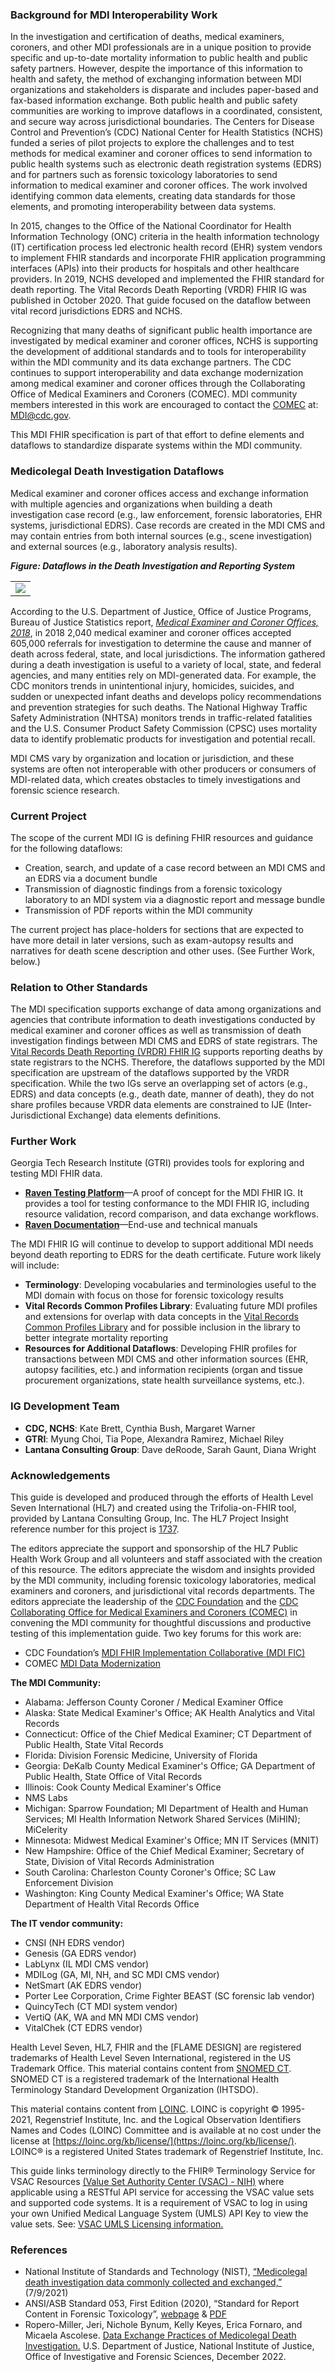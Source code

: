 ### Background for MDI Interoperability Work
In the investigation and certification of deaths, medical examiners, coroners, and other MDI professionals are in a unique position to provide specific and up-to-date mortality information to public health and public safety partners. However, despite the importance of this information to health and safety, the method of exchanging information between MDI organizations and stakeholders is disparate and includes paper-based and fax-based information exchange. Both public health and public safety communities are working to improve dataflows in a coordinated, consistent, and secure way across jurisdictional boundaries. The Centers for Disease Control and Prevention’s (CDC) National Center for Health Statistics (NCHS) funded a series of pilot projects to explore the challenges and to test methods for medical examiner and coroner offices to send information to public health systems such as electronic death registration systems (EDRS) and for partners such as forensic toxicology laboratories to send information to medical examiner and coroner offices. The work involved identifying common data elements, creating data standards for those elements, and promoting interoperability between data systems.

In 2015, changes to the Office of the National Coordinator for Health Information Technology (ONC) criteria in the health information technology (IT) certification process led electronic health record (EHR) system vendors to implement FHIR standards and incorporate FHIR application programming interfaces (APIs) into their products for hospitals and other healthcare providers. In 2019, NCHS developed and implemented the FHIR standard for death reporting. The Vital Records Death Reporting (VRDR) FHIR IG was published in October 2020. That guide focused on the dataflow between vital record jurisdictions EDRS and NCHS.

Recognizing that many deaths of significant public health importance are investigated by medical examiner and coroner offices, NCHS is supporting the development of additional standards and to tools for interoperability within the MDI community and its data exchange partners. The CDC continues to support interoperability and data exchange modernization among medical examiner and coroner offices through the Collaborating Office of Medical Examiners and Coroners (COMEC). MDI community members interested in this work are encouraged to contact the [COMEC](https://www.cdc.gov/nchs/comec/modernizing-mec-data-systems.htm) at: MDI@cdc.gov.

This MDI FHIR specification is part of that effort to define elements and dataflows to standardize disparate systems within the MDI community.

### Medicolegal Death Investigation Dataflows
Medical examiner and coroner offices access and exchange information with multiple agencies and organizations when building a death investigation case record (e.g., law enforcement, forensic laboratories, EHR systems, jurisdictional EDRS). Case records are created in the MDI CMS and may contain entries from both internal sources (e.g., scene investigation) and external sources (e.g., laboratory analysis results).

***Figure: Dataflows in the Death Investigation and Reporting System***
<table><tr><td><img src="IG-image-MDI-data-flows-500.png" /></td></tr></table>

According to the U.S. Department of Justice, Office of Justice Programs, Bureau of Justice Statistics report, [*Medical Examiner and Coroner Offices, 2018*](https://bjs.ojp.gov/content/pub/pdf/meco18.pdf), in 2018 2,040 medical examiner and coroner offices accepted 605,000 referrals for investigation to determine the cause and manner of death across federal, state, and local jurisdictions. The information gathered during a death investigation is useful to a variety of local, state, and federal agencies, and many entities rely on MDI-generated data. For example, the CDC monitors trends in unintentional injury, homicides, suicides, and sudden or unexpected infant deaths and develops policy recommendations and prevention strategies for such deaths. The National Highway Traffic Safety Administration (NHTSA) monitors trends in traffic-related fatalities and the U.S. Consumer Product Safety Commission (CPSC) uses mortality data to identify problematic products for investigation and potential recall.

MDI CMS vary by organization and location or jurisdiction, and these systems are often not interoperable with other producers or consumers of MDI-related data, which creates obstacles to timely investigations and forensic science research.

### Current Project
The scope of the current MDI IG is defining FHIR resources and guidance for the following dataflows:
* Creation, search, and update of a case record between an MDI CMS and an EDRS via a document bundle
* Transmission of diagnostic findings from a forensic toxicology laboratory to an MDI system via a diagnostic report and message bundle
* Transmission of PDF reports within the MDI community

The current project has place-holders for sections that are expected to have more detail in later versions, such as exam-autopsy results and narratives for death scene description and other uses. (See Further Work, below.)

### Relation to Other Standards
The MDI specification supports exchange of data among organizations and agencies that contribute information to death investigations conducted by medical examiner and coroner offices as well as transmission of death investigation findings between MDI CMS and EDRS of state registrars. The [Vital Records Death Reporting (VRDR) FHIR IG](http://hl7.org/fhir/us/vrdr/) supports reporting deaths by state registrars to the NCHS. Therefore, the dataflows supported by the MDI specification are upstream of the dataflows supported by the VRDR specification. While the two IGs serve an overlapping set of actors (e.g., EDRS) and data concepts (e.g., death date, manner of death), they do not share profiles because VRDR data elements are constrained to IJE (Inter-Jurisdictional Exchange) data elements definitions.

### Further Work
Georgia Tech Research Institute (GTRI) provides tools for exploring and testing MDI FHIR data.
* [**Raven Testing Platform**](https://apps.hdap.gatech.edu/raven/)—A proof of concept for the MDI FHIR IG. It provides a tool for testing conformance to the MDI FHIR IG, including resource validation, record comparison, and data exchange workflows.
* [**Raven Documentation**](https://ravendocs.readthedocs.io/en/latest//)—End-use and technical manuals

The MDI FHIR IG will continue to develop to support additional MDI needs beyond death reporting to EDRS for the death certificate. Future work likely will include:
* **Terminology**: Developing vocabularies and terminologies useful to the MDI domain with focus on those for forensic toxicology results 
* **Vital Records Common Profiles Library**: Evaluating future MDI profiles and extensions for overlap with data concepts in the [Vital Records Common Profiles Library](http://hl7.org/fhir/us/vr-common-library/) and for possible inclusion in the library to better integrate mortality reporting
* **Resources for Additional Dataflows**: Developing FHIR profiles for transactions between MDI CMS and other information sources (EHR, autopsy facilities, etc.) and information recipients (organ and tissue procurement organizations, state health surveillance systems, etc.).

### IG Development Team
* **CDC, NCHS**: Kate Brett, Cynthia Bush, Margaret Warner
* **GTRI**: Myung Choi, Tia Pope, Alexandra Ramirez, Michael Riley 
* **Lantana Consulting Group**: Dave deRoode, Sarah Gaunt, Diana Wright

### Acknowledgements
This guide is developed and produced through the efforts of Health Level Seven International (HL7) and created using the Trifolia-on-FHIR tool, provided by Lantana Consulting Group, Inc. The HL7 Project Insight reference number for this project is [1737](https://www.hl7.org/special/Committees/projman/searchableProjectIndex.cfm?action=edit&ProjectNumber=1737).

The editors appreciate the support and sponsorship of the HL7 Public Health Work Group and all volunteers and staff associated with the creation of this resource. The editors appreciate the wisdom and insights provided by the MDI community, including forensic toxicology laboratories, medical examiners and coroners, and jurisdictional vital records departments. The editors appreciate the leadership of the [CDC Foundation](https://www.cdcfoundation.org/) and the [CDC Collaborating Office for Medical Examiners and Coroners (COMEC)](https://www.cdc.gov/nchs/comec/index.htm) in convening the MDI community for thoughtful discussions and productive testing of this implementation guide. Two key forums for this work are:
* CDC Foundation’s [MDI FHIR Implementation Collaborative (MDI FIC)](https://www.cdcfoundation.org/programs/medicolegal-death-investigation-fast-healthcare-interoperability-resources-implementation)
* COMEC [MDI Data Modernization](https://www.cdc.gov/nchs/comec/modernizing-mec-data-systems.htm)


**The MDI Community:**
* Alabama: Jefferson County Coroner / Medical Examiner Office
* Alaska: State Medical Examiner's Office; AK Health Analytics and Vital Records
* Connecticut: Office of the Chief Medical Examiner; CT Department of Public Health, State Vital Records
* Florida: Division Forensic Medicine, University of Florida
* Georgia: DeKalb County Medical Examiner's Office; GA Department of Public Health, State Office of Vital Records
* Illinois: Cook County Medical Examiner's Office
* NMS Labs
* Michigan: Sparrow Foundation; MI Department of Health and Human Services; MI Health Information Network Shared Services (MiHIN); MiCelerity
* Minnesota: Midwest Medical Examiner's Office; MN IT Services (MNIT) 
* New Hampshire: Office of the Chief Medical Examiner; Secretary of State, Division of Vital Records Administration
* South Carolina: Charleston County Coroner's Office; SC Law Enforcement Division
* Washington: King County Medical Examiner's Office; WA State Department of Health Vital Records Office

**The IT vendor community:**
* CNSI (NH EDRS vendor)
* Genesis (GA EDRS vendor)
* LabLynx (IL MDI CMS vendor)
* MDILog (GA, MI, NH, and SC MDI CMS vendor)
* NetSmart (AK EDRS vendor)
* Porter Lee Corporation, Crime Fighter BEAST (SC forensic lab vendor) 
* QuincyTech (CT MDI system vendor)
* VertiQ (AK, WA and MN MDI CMS vendor)
* VitalChek (CT EDRS vendor)

Health Level Seven, HL7, FHIR and the [FLAME DESIGN] are registered trademarks of Health Level Seven International, registered in the US Trademark Office.
This material contains content from [SNOMED CT](http://www.ihtsdo.org/snomed-ct/). SNOMED CT is a registered trademark of the International Health Terminology Standard Development Organization (IHTSDO).

This material contains content from [LOINC](http://loinc.org). LOINC is copyright © 1995-2021, Regenstrief Institute, Inc. and the Logical Observation Identifiers Names and Codes (LOINC) Committee and is available at no cost under the license at [https://loinc.org/kb/license/](https://loinc.org/kb/license/). LOINC® is a registered United States trademark of Regenstrief Institute, Inc.

This guide links terminology directly to the FHIR® Terminology Service for VSAC Resources [(Value Set Authority Center (VSAC) - NIH)](https://vsac.nlm.nih.gov/) where applicable using a RESTful API service for accessing the VSAC value sets and supported code systems. It is a requirement of VSAC to log in using your own Unified Medical Language System (UMLS) API Key to view the value sets. See: [VSAC UMLS Licensing information.](https://www.nlm.nih.gov/vsac/support/usingvsac/requestumlslicense.html)

### References
* National Institute of Standards and Technology (NIST), [“Medicolegal death investigation data commonly collected and exchanged,”](https://www.nist.gov/system/files/documents/2021/07/14/MDI%20data%20commonly%20collected%20and%20exchanged_REFERENCE_07092021_0.pdf) (7/9/2021)
* ANSI/ASB Standard 053, First Edition (2020), “Standard for Report Content in Forensic Toxicology”, [webpage](https://www.aafs.org/asb-standard/standard-report-content-forensic-toxicology) & [PDF](https://www.aafs.org/sites/default/files/media/documents/053_Std_e1.pdf)
* Ropero-Miller, Jeri, Nichole Bynum, Kelly Keyes, Erica Fornaro, and Micaela Ascolese. [Data Exchange Practices of Medicolegal Death Investigation.](https://forensiccoe.org/private/63da9032991eb) U.S. Department of Justice, National Institute of Justice, Office of Investigative and Forensic Sciences, December 2022.